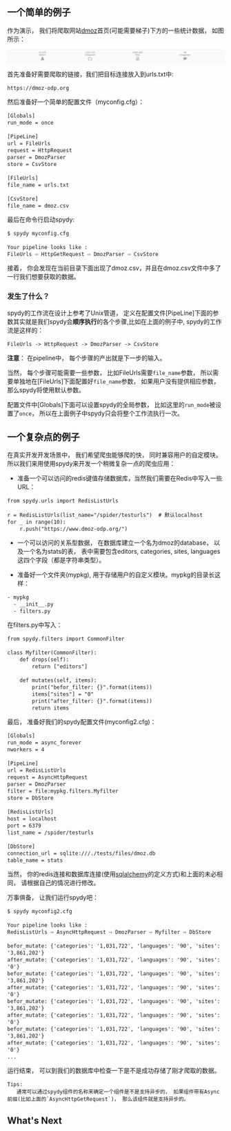## 一个简单的例子
作为演示， 我们将爬取网站[dmoz](https://dmoz-odp.org/)首页(可能需要梯子)下方的一些统计数据， 如图所示：

![dmoz](img/dmoz.png) 


首先准备好需要爬取的链接，我们把目标连接放入到urls.txt中:

```
https://dmoz-odp.org
```

然后准备好一个简单的配置文件（myconfig.cfg）：

```
[Globals]
run_mode = once   

[PipeLine]
url = FileUrls
request = HttpRequest
parser = DmozParser
store = CsvStore

[FileUrls]
file_name = urls.txt

[CsvStore]
file_name = dmoz.csv
```

最后在命令行启动spydy:

```
$ spydy myconfig.cfg

Your pipeline looks like :
FileUrls ⇨ HttpGetRequest ⇨ DmozParser ⇨ CsvStore
```

接着， 你会发现在当前目录下面出现了dmoz.csv，并且在dmoz.csv文件中多了一行我们想要获取的数据。

### 发生了什么？

spydy的工作流在设计上参考了Unix管道， 定义在配置文件[PipeLine]下面的参数其实就是我们spydy会**顺序执行**的各个步骤,比如在上面的例子中, spydy的工作流是这样的：

```
FileUrls -> HttpRequest -> DmozParser -> CsvStore
```

**注意**： 在pipeline中， 每个步骤的产出就是下一步的输入。

当然， 每个步骤可能需要一些参数， 比如FileUrls需要`file_name`参数， 所以需要单独地在[FileUrls]下面配置好`file_name`参数， 如果用户没有提供相应参数，  
那么spydy将使用默认参数。

配置文件中[Globals]下面可以设置spydy的全局参数， 比如这里的`run_mode`被设置了`once`， 所以在上面例子中spydy只会将整个工作流执行一次。

## 一个复杂点的例子
在真实开发开发场景中， 我们希望爬虫能够爬的快， 同时兼容用户的自定模块。所以我们来用使用spydy来开发一个稍微复杂一点的爬虫应用：

* 准备一个可以访问的redis键值存储数据库，当然我们需要在Redis中写入一些URL：  

```
from spydy.urls import RedisListUrls

r = RedisListUrls(list_name="/spider/testurls")  # 默认localhost
for _ in range(10):
    r.push("https://www.dmoz-odp.org/")  
```


* 一个可以访问的关系型数据， 在数据库建立一个名为dmoz的database， 以及一个名为stats的表， 表中需要包含editors, categories, sites, languages这四个字段（都是字符串类型）。
  
* 准备好一个文件夹(mypkg), 用于存储用户的自定义模块。mypkg的目录长这样：
```
- mypkg
  - __init__.py
  - filters.py
```
在filters.py中写入：
```
from spydy.filters import CommonFilter

class Myfilter(CommonFilter):
    def drops(self):
        return ["editors"]

    def mutates(self, items):
        print("befor_filter: {}".format(items))
        items["sites"] = "0"
        print("after_filter: {}".format(items))
        return items

```

最后， 准备好我们的spydy配置文件(myconfig2.cfg)：
```
[Globals]
run_mode = async_forever
nworkers = 4

[PipeLine]
url = RedisListUrls
request = AsyncHttpRequest
parser = DmozParser
filter = file:mypkg.filters.Myfilter
store = DbStore

[RedisListUrls]
host = localhost
port = 6379
list_name = /spider/testurls

[DbStore]
connection_url = sqlite:///./tests/files/dmoz.db
table_name = stats
```
当然， 你的redis连接和数据库连接(使用[sqlalchemy](https://docs.sqlalchemy.org/en/13/core/connections.html)的定义方式)和上面的未必相同， 请根据自己的情况进行修改。

万事俱备， 让我们运行spydy吧：
```
$ spydy myconfig2.cfg

Your pipeline looks like :
RedisListUrls ⇨ AsyncHttpRequest ⇨ DmozParser ⇨ Myfilter ⇨ DbStore

befor_mutate: {'categories': '1,031,722', 'languages': '90', 'sites': '3,861,202'}
after_mutate: {'categories': '1,031,722', 'languages': '90', 'sites': '0'}
befor_mutate: {'categories': '1,031,722', 'languages': '90', 'sites': '3,861,202'}
after_mutate: {'categories': '1,031,722', 'languages': '90', 'sites': '0'}
befor_mutate: {'categories': '1,031,722', 'languages': '90', 'sites': '3,861,202'}
after_mutate: {'categories': '1,031,722', 'languages': '90', 'sites': '0'}
befor_mutate: {'categories': '1,031,722', 'languages': '90', 'sites': '3,861,202'}
after_mutate: {'categories': '1,031,722', 'languages': '90', 'sites': '0'}
...

```
运行结束， 可以到我们的数据库中检查一下是不是成功存储了刚才爬取的数据。

```
Tips:
   通常可以通过spydy组件的名称来确定一个组件是不是支持异步的， 如果组件带有Async前缀(比如上面的`AsyncHttpGetRequest`)， 那么该组件就是支持异步的。
```

## What's Next


